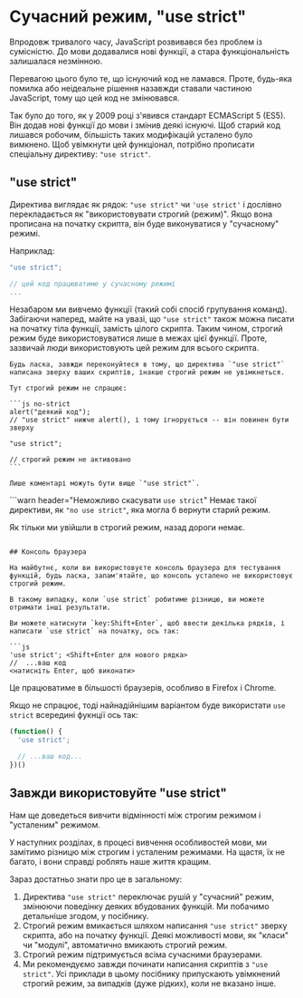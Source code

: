 # Сучасний режим, "use strict"

Впродовж тривалого часу, JavaScript розвивався без проблем із сумісністю. До мови додавалися нові функції, а стара функціональність залишалася незмінною.

Перевагою цього було те, що існуючий код не ламався. Проте, будь-яка помилка або неідеальне рішення назавжди ставали частиною JavaScript, тому що цей код не змінювався.

Так було до того, як у 2009 році з'явився стандарт ECMAScript 5 (ES5). Він додав нові функції до мови і змінив деякі існуючі. Щоб старий код лишався робочим, більшість таких модифікацій усталено було вимкнено. Щоб увімкнути цей функціонал, потрібно прописати спеціальну директиву: `"use strict"`.

## "use strict"

Директива виглядає як рядок: `"use strict"` чи `'use strict'` і дослівно перекладається як "використовувати строгий (режим)". Якщо вона прописана на початку скрипта, він буде виконуватися у "сучасному" режимі.

Наприклад:

```js
"use strict";

// цей код працюватиме у сучасному режимі
...
```

Незабаром ми вивчемо функції (такий собі спосіб групування команд). Забігаючи наперед, майте на увазі, що `"use strict"` також можна писати на початку тіла функції, замість цілого скрипта. Таким чином, строгий режим буде використовуватися лише в межах цієї функції. Проте, зазвичай люди використовують цей режим для всього скрипта.


````warn header="Переконайтеся, що \"use strict\" написано зверху"
Будь ласка, завжди переконуйтеся в тому, що директива `"use strict"` написана зверху ваших скриптів, інакше строгий режим не увімкнеться.

Тут строгий режим не спрацює:

```js no-strict
alert("деякий код");
// "use strict" нижче alert(), і тому ігнорується -- він повинен бути зверху

"use strict";

// строгий режим не активовано
```

Лише коментарі можуть бути вище `"use strict"`.
````

```warn header="Неможливо скасувати `use strict`"
Немає такої директиви, як `"no use strict"`, яка могла б вернути старий режим.

Як тільки ми увійшли в строгий режим, назад дороги немає.
```

## Консоль браузера

На майбутнє, коли ви використовуєте консоль браузера для тестування функцій, будь ласка, запам'ятайте, що консоль усталено не використовує строгий режим.

В такому випадку, коли `use strict` робитиме різницю, ви можете отримати інші результати.

Ви можете натиснути `key:Shift+Enter`, щоб ввести декілька рядків, і написати `use strict` на початку, ось так:

```js
'use strict'; <Shift+Enter для нового рядка>
//  ...ваш код
<натисніть Enter, щоб виконати>
```

Це працюватиме в більшості браузерів, особливо в Firefox і Chrome.

Якщо не спрацює, тоді найнадійнішим варіантом буде використати `use strict` всередині фукнції ось так:

```js
(function() {
  'use strict';

  // ...ваш код...
})()
```

## Завжди використовуйте "use strict"

Нам ще доведеться вивчити відмінності між строгим режимом і "усталеним" режимом.

У наступних розділах, в процесі вивчення особливостей мови, ми замітимо різницю між строгим і усталеним режимами. На щастя, їх не багато, і вони справді роблять наше життя кращим.

Зараз достатньо знати про це в загальному:

1. Директива `"use strict"` переключає рушій у "сучасний" режим, змінюючи поведінку деяких вбудованих функцій. Ми побачимо детальніше згодом, у посібнику.
2. Строгий режим вмикається шляхом написання `"use strict"` зверху скрипта, або на початку функції. Деякі можливості мови, як "класи" чи "модулі", автоматично вмикають строгий режим.
3. Строгий режим підтримується всіма сучасними браузерами.
4. Ми рекомендуємо завжди починати написання скриптів з `"use strict"`. Усі приклади в цьому посібнику припускають увімкнений строгий режим, за випадків (дуже рідких), коли не вказано інше.
